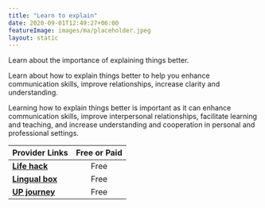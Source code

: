 ```yaml
---
title: "Learn to explain"
date: 2020-09-01T12:49:27+06:00
featureImage: images/ma/placeholder.jpeg
layout: static
---
```


Learn about the importance of explaining things better.

Learn about how to explain things better to help you enhance communication skills, improve relationships, increase clarity and understanding.

Learning how to explain things better is important as it can enhance communication skills, improve interpersonal relationships, facilitate learning and teaching, and increase understanding and cooperation in personal and professional settings.

| Provider Links      | Free or Paid  |  
| :-----------          | :--------------:      |  
| [**Life hack**](https://www.lifehack.org/710722/how-to-explain-things-better) | Free | 
| [**Lingual box**](https://www.lingualbox.com/blog/tips-on-how-to-explain-succinctly-and-effectively-in-english) | Free | 
| [**UP journey**](https://upjourney.com/how-to-be-better-at-explaining-things) | Free | 
  

<br/><br/>







